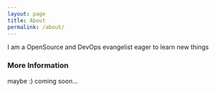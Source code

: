```yaml
---
layout: page
title: About
permalink: /about/
---
```


I am a OpenSource and DevOps evangelist eager to learn new things

### More Information

maybe :) coming soon...


